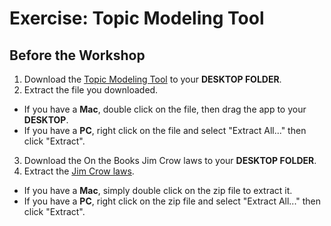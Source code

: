 # Exercise: Topic Modeling Tool

## Before the Workshop
1. Download the [Topic Modeling Tool](https://senderle.github.io/topic-modeling-tool/documentation/2017/01/06/quickstart.html) to your **DESKTOP FOLDER**.
2. Extract the file you downloaded.
  - If you have a **Mac**, double click on the file, then drag the app to your **DESKTOP**.
  - If you have a **PC**, right click on the file and select "Extract All..." then click "Extract".
3. Download the On the Books Jim Crow laws to your **DESKTOP FOLDER**.
4. Extract the [Jim Crow laws](otb_jc_txt_single.zip).
  - If you have a **Mac**, simply double click on the zip file to extract it.
  - If you have a **PC**, right click on the zip file and select "Extract All..." then click "Extract".
